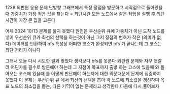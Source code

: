 1238 외판원 응용 문제
단방향 그래프에서 특정 정점을 방문하고 시작점으로 돌아왔을때 가중치가 가장 적은 값을 찾는다 = 최단시간
모든 노드에서 같은 작업을 실행 후 최단시간이 가장 큰 값을 고른다

어제 2024 10/13 문제를 풀지 못했다
원인은 우선순위 큐에 가중치가 아닌 도착 노드를 넣어
우선순위 큐가 최선의 선택을 하는것이 아닌
그저 정점의 번호가 작은 (의미가 없다) 데이터를 반환하여
bfs 특성상 어떠한 코스가 완성되면 bfs 가 끝나는데 그 코스는 최단 거리가 아니다

그래서 오늘 다시 시도한 결과 맞았다
생각보다 bfs를 못푼다
외판원 문제와 자꾸 햇갈려 어딘가를 필수로 방문해야 하는데
그 지점이 목표까지 출밯 하는 코스에 있을때 와 돌아오는 코스에 있을때 를 어떻게 판단해야 하는지에 대한 의문때문에
문제에 집중하지 못했다
이 문제는 우선순위 큐 에서 최선의 선택을 뽑아 각 노드에 최소값을 갱신하며
목표 노드의 최소값을 뽑는, 다른 기믹이 없는 문제라고 생각한다
다음에 다시 풀어보자
